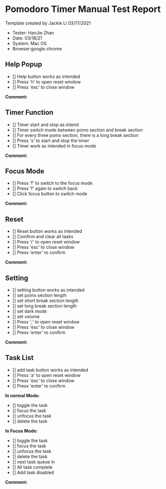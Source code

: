 # Pomodoro Timer Manual Test Report

Template created by Jackie Li 03/17/2021

- Tester:  HanJie Zhan
- Date: 03/18/21
- System: Mac OS
- Browser:google chrome

## Help Popup

- [] Help button works as intended
- [] Press 'h' to open reset window
- [] Press 'esc' to close window

**Comment:**

## Timer Function

- [] Timer start and stop as intend 
- [] Timer switch mode between pomo section and break section
- [] For every three pomo section, there is a long break section
- [] Press 's' to start and stop the timer
- [] Timer work as intended in focus mode

**Comment:**

## Focus Mode

- [] Press 'f' to switch to the focus mode
- [] Press 'f' again to switch back
- [] Click focus button to switch mode

**Comment:**

## Reset

- [] Reset button works as intended
- [] Comfirm and clear all tasks
- [] Press 'r' to open reset window
- [] Press 'esc' to close window
- [] Press 'enter' to confirm

**Comment:**

## Setting

- [] setting button works as intended
- [] set pomo section length
- [] set short break section length
- [] set long break section length
- [] set dark mode
- [] set volume
- [] Press ';' to open reset window
- [] Press 'esc' to close window
- [] Press 'enter' to confirm

**Comment:**

## Task List

- [] add task button works as intended
- [] Press 'a' to open reset window
- [] Press 'esc' to close window
- [] Press 'enter' to confirm

**In normal Mode:**

- [] toggle the task
- [] focus the task
- [] unfocus the task
- [] delete the task

**In Focus Mode:**

- [] toggle the task
- [] focus the task
- [] unfocus the task
- [] delete the task
- [] next task queue in
- [] All task complete
- [] Add task disabled
  
**Comment:**
